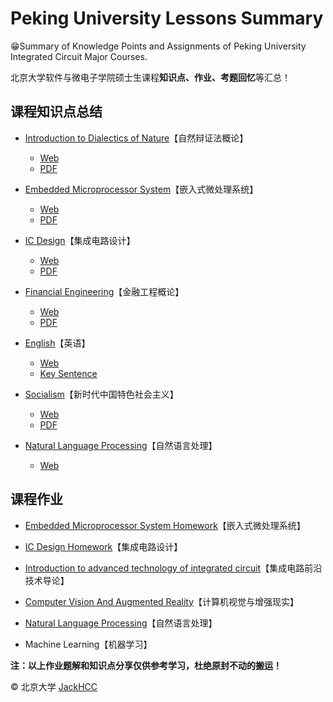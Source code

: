 # Peking University Lessons Summary

😁Summary of Knowledge Points and Assignments of Peking University Integrated Circuit Major Courses.

北京大学软件与微电子学院硕士生课程**知识点、作业、考题回忆**等汇总！



## 课程知识点总结

- [Introduction to Dialectics of Nature](./Introduction_to_Dialectics_of_Nature/README.md)【自然辩证法概论】
  - [Web](https://blog.creativecc.cn/posts/Lesson-Dialectics-Of-Nature.html)
  - [PDF](./Introduction_to_Dialectics_of_Nature/README.pdf)
- [Embedded Microprocessor System](https://github.com/JackHCC/Embedded-Microprocessor-System-Homework/tree/master/Review)【嵌入式微处理系统】
  - [Web](https://blog.creativecc.cn/posts/Embedded-Microprocessor-System.html)
  - [PDF](./Embedded_Microprocessor_System/Embedded-Microprocessor-System.pdf)
- [IC Design](https://github.com/JackHCC/Digital-Integrated-Circuit-Design/blob/master/9.Practice/README.md)【集成电路设计】
  - [Web](https://blog.creativecc.cn/posts/embedded-ic-design.html)
  - [PDF](IC_Design/IC-FPGA.pdf)
- [Financial Engineering](./Financial_Engineering/README.md)【金融工程概论】
  - [Web](https://blog.creativecc.cn/posts/financial-engineering.html)
  - [PDF](./Financial_Engineering/Financial-Engineering.pdf)
- [English](./English/README.md)【英语】
  - [Web](https://blog.creativecc.cn/posts/Lesson-English.html)
  - [Key Sentence](./English/Key_Sentence.pdf)
- [Socialism](./Socialism_of_China/Socialism_of_China.md)【新时代中国特色社会主义】
  - [Web](https://blog.creativecc.cn/posts/Lesson-Socialism.html)
  - [PDF](./Socialism_of_China/Socialism_of_China.pdf)

- [Natural Language Processing](https://blog.creativecc.cn/posts/Lesson-Natural-Language-Process.html)【自然语言处理】
  - [Web](https://blog.creativecc.cn/posts/Lesson-Natural-Language-Process.html)



## 课程作业

- [Embedded Microprocessor System Homework](https://github.com/JackHCC/Embedded-Microprocessor-System-Homework)【嵌入式微处理系统】
- [IC Design Homework](https://github.com/JackHCC/Digital-Integrated-Circuit-Design)【集成电路设计】
- [Introduction to advanced technology of integrated circuit](./Introduction_to_Integrated_Circuits)【集成电路前沿技术导论】
- [Computer Vision And Augmented Reality](https://github.com/JackHCC/Computer-Vision-And-Augmented-Reality-Homework)【计算机视觉与增强现实】
- [Natural Language Processing](https://github.com/JackHCC/Chinese-Tokenization)【自然语言处理】

- Machine Learning【机器学习】



**注：以上作业题解和知识点分享仅供参考学习，杜绝原封不动的搬运！**



© 北京大学 [JackHCC](https://github.com/JackHCC)
